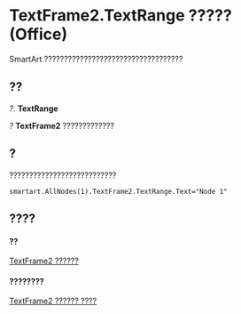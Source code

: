 
# TextFrame2.TextRange ????? (Office)

SmartArt ???????????????????????????????????


## ??

 _?_. **TextRange**

 _?_ **TextFrame2** ?????????????


## ?

???????????????????????????


```
smartart.AllNodes(1).TextFrame2.TextRange.Text="Node 1"
```


## ????


#### ??


[TextFrame2 ??????](d2903007-70d4-0b98-e617-96fb2df26975.md)
#### ????????


[TextFrame2 ?????? ????](http://msdn.microsoft.com/library/35130cda-066c-ba5c-b7ec-672c0746ea76%28Office.15%29.aspx)